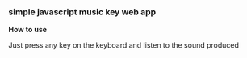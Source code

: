 ### simple javascript music key web app

**How to use**

Just press any key on the keyboard and listen to the sound produced
